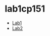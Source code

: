 # lab1cp151

- [Lab1](https://ellelyly300.github.io/lab1cp151/)
- [Lab2](https://ellelyly300.github.io/lab1cp151/video.html)
